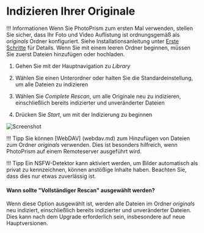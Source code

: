 # Indizieren Ihrer Originale #

!!! Informationen
    Wenn Sie PhotoPrism zum ersten Mal verwenden, stellen Sie sicher, dass Ihr Foto und Video 
    Auflistung ist ordnungsgemäß als *originals* Ordner konfiguriert.
    Siehe Installationsanleitung unter [Erste Schritte](../../getting-started/index.md) für Details.
    Wenn Sie mit einem leeren Ordner beginnen, müssen Sie zuerst Dateien hinzufügen oder hochladen.


1. Gehen Sie mit der Hauptnavigation zu *Library*

2. Wählen Sie einen Unterordner oder halten Sie die Standardeinstellung, um alle Dateien zu indizieren

3. Wählen Sie *Complete Rescan*, um alle Originale neu zu indizieren, einschließlich bereits indizierter und unveränderter Dateien

4. Drücken Sie *Start*, um mit der Indizierung zu beginnen


![Screenshot](img/index.png)


!!! Tipp
    Sie können [WebDAV] (webdav.md) zum Hinzufügen von Dateien zum Ordner *originals* verwenden.
    Dies ist besonders hilfreich, wenn PhotoPrism auf einem Remoteserver ausgeführt wird.

!!! Tipp 
    Ein NSFW-Detektor kann aktiviert werden, um Bilder automatisch als privat zu kennzeichnen, 
    können anstößige Inhalte haben. Beachten Sie, dass dies nur etwas zuverlässig ist. 

#### Wann sollte "Vollständiger Rescan" ausgewählt werden? ####

Wenn diese Option ausgewählt ist, werden alle Dateien im Ordner *originals* neu indiziert, einschließlich bereits indizierter und unveränderter Dateien. 
Dies kann nach dem Upgrade erforderlich sein, insbesondere auf neue Hauptversionen.

